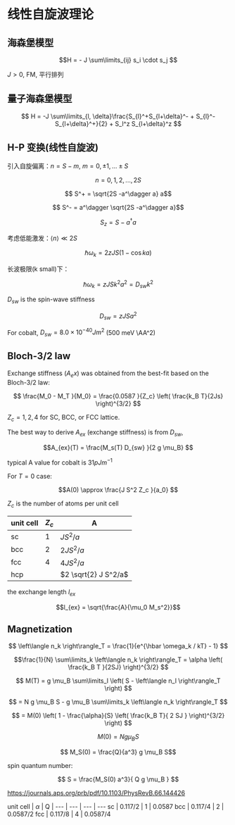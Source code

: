 # 线性自旋波理论

## 海森堡模型

$$H = - J \sum\limits_{ij} s_i \cdot s_j   $$


$J>0$, FM, 平行排列

## 量子海森堡模型

$$ H = -J \sum\limits_{l, \delta}\frac{S_{l}^+S_{l+\delta}^- + S_{l}^-S_{l+\delta}^+}{2} + S_l^z S_{l+\delta}^z $$ 

## H-P 变换(线性自旋波)

引入自旋偏离：$n = S - m$, $m = 0, \pm 1, ... \pm S$

$$ n = 0, 1, 2, ..., 2S $$


$$ S^+ = \sqrt{2S -a^\dagger a} a$$


$$ S^- = a^\dagger \sqrt{2S -a^\dagger a}$$

$$ S_z = S - a^\dagger a $$

考虑低能激发：$\left\langle n \right\rangle \ll 2S$

$$ \hbar \omega_k = 2 z JS (1 - \cos ka) $$

长波极限(k small)下：

$$\hbar \omega_k = zJS k^2a^2 = D_{sw} k^2 $$

$D_{sw}$ is the spin-wave stiffness

$$D_{sw} = z J S a^2$$

For cobalt, $D_{sw} = 8.0 \times 10^{-40 } J m^2$ (500 meV \AA^2)

## Bloch-3/2 law

Exchange stiffness ($A_ex$) was obtained from the best-fit based on the Bloch-3/2 law:

$$ \frac{M_0 - M_T }{M_0} = \frac{0.0587 }{Z_c} \left( \frac{k_B T}{2Js} \right)^{3/2} $$

$Z_c = 1, 2, 4$ for SC, BCC, or FCC lattice.

The best way to derive $A_{ex}$ (exchange stiffness) is from $D_{sw}$,

$$A_{ex}(T) =  \frac{M_s(T) D_{sw} }{2 g \mu_B} $$

typical A value for cobalt is $31 pJ m^{-1}$

For $T=0$ case:

$$A(0) \approx \frac{J S^2 Z_c }{a_0}  $$

$Z_c$ is the number of atoms per unit cell

unit cell | $Z_c$ | A
--- | --- | ---
sc | 1 | $J S^2/a$
bcc | 2 | $2 J S^2/a$
fcc | 4 | $4 J S^2/a$
hcp |  | $2 \sqrt{2} J S^2/a$ 

the exchange length $l_{ex}$

$$l_{ex} = \sqrt{\frac{A}{\mu_0 M_s^2}}$$

## Magnetization

$$ \left\langle n_k \right\rangle_T = \frac{1}{e^{\hbar \omega_k / kT} - 1} $$

$$\frac{1}{N} \sum\limits_k \left\langle n_k \right\rangle_T = \alpha \left( \frac{k_B T }{2SJ} \right)^{3/2}  $$

$$ M(T) = g \mu_B \sum\limits_l \left( S - \left\langle n_l \right\rangle_T \right) $$


$$ = N g \mu_B S - g \mu_B \sum\limits_k \left\langle n_k \right\rangle_T  $$

$$ = M(0) \left( 1  - \frac{\alpha}{S} \left( \frac{k_B T}{ 2 SJ }  \right)^{3/2} \right) $$

$$ M(0) = N g \mu_B S $$


$$ M_S(0) = \frac{Q}{a^3} g \mu_B S$$


spin quantum number:

$$ S = \frac{M_S(0) a^3}{ Q g \mu_B } $$

https://journals.aps.org/prb/pdf/10.1103/PhysRevB.66.144426

unit cell   | $\alpha$ | Q | 
--- | --- | --- | ---
sc | 0.117/2 | 1 | 0.0587
bcc | 0.117/4 | 2 | 0.0587/2
fcc | 0.117/8 | 4 | 0.0587/4
